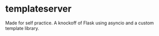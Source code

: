 # templateserver
Made for self practice. A knockoff of Flask using asyncio and a custom template library.
